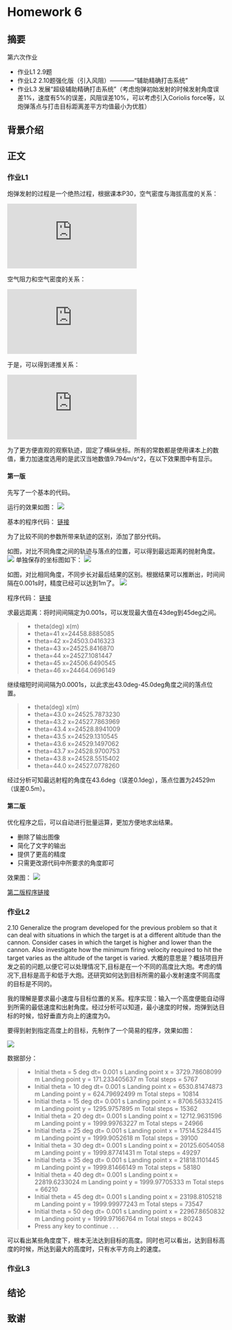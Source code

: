 # Homework 6

## 摘要

第六次作业
- 作业L1 2.9题
- 作业L2 2.10题强化版（引入风阻）————“辅助精确打击系统”
- 作业L3 发展“超级辅助精确打击系统”（考虑炮弹初始发射的时候发射角度误差1%，速度有5%的误差，风阻误差10%，可以考虑引入Coriolis force等，以炮弹落点与打击目标距离差平方均值最小为优胜）


## 背景介绍

## 正文

### 作业L1

炮弹发射的过程是一个绝热过程，根据课本P30，空气密度与海拔高度的关系：

![](http://latex.codecogs.com/gif.latex?%5Crho%20%3D%20%5Crho_0%20%281-%5Cfrac%7Bay%7D%7BT_0%7D%29%5E%5Calpha)

空气阻力和空气密度的关系：

![](http://latex.codecogs.com/gif.latex?F_%7Bdrag%7D%5E*%3D%5Cfrac%7B%5Crho%7D%7B%5Crho_0%7DF_%7Bdrag%7D%28y%3D0%29)

于是，可以得到递推关系：

![](http://latex.codecogs.com/gif.latex?%5Cleft%5C%7B%5Cbegin%7Bmatrix%7Dv_%7Bx%2Ci&plus;1%7D%3Dv_%7Bx%2Ci%7D-%5Cfrac%7B%5Crho%20B_2%20v_i%20v_%7Bx%2Ci%7D%7D%7B%5Crho_0%20m%7D%20%5C%5C%20v_%7By%2Ci&plus;1%7D%3Dv_%7By%2Ci%7D-%5Cfrac%7B%5Crho%20B_2%20v_i%20v_%7By%2Ci%7D%7D%7B%5Crho_0%20m%7D%20%5C%5C%20v_i%3D%5Csqrt%7Bv_%7Bx%2Ci%7D%5E2&plus;v_%7By%2Ci%7D%5E2%7D%20%5C%5C%20%5Cfrac%7B%5Crho%7D%7B%5Crho_0%7D%3D%281-%5Cfrac%7Bay%7D%7BT_0%7D%29%5E%5Calpha%20%5C%5C%20x_%7Bi&plus;1%7D%3Dx_i&plus;v_%7Bx%2Ci%7D%20%5CDelta%20t%20%5C%5C%20y_%7Bi&plus;1%7D%3Dy_i&plus;v_%7By%2Ci%7D%20%5CDelta%20t%20%5Cend%7Bmatrix%7D%5Cright.)

为了更方便直观的观察轨迹，固定了横纵坐标。所有的常数都是使用课本上的数值，重力加速度选用的是武汉当地数值9.794m/s^2，在以下效果图中有显示。

#### 第一版

先写了一个基本的代码。

运行的效果如图：
![](https://github.com/newton2ndlaw/computationalphysics_N2013301510086/blob/master/Homework6/Homework6-1.png)

基本的程序代码： [链接](https://github.com/newton2ndlaw/computationalphysics_N2013301510086/blob/master/Homework6/Code1-1.md)

为了比较不同的参数所带来轨迹的区别，添加了部分代码。

如图，对比不同角度之间的轨迹与落点的位置，可以得到最远距离的抛射角度。
![](https://github.com/newton2ndlaw/computationalphysics_N2013301510086/blob/master/Homework6/Homework6-3.png)
单独保存的坐标图如下：
![](https://github.com/newton2ndlaw/computationalphysics_N2013301510086/blob/master/Homework6/Homework6-4.png)

如图，对比相同角度，不同步长对最后结果的区别。根据结果可以推断出，时间间隔在0.001s时，精度已经可以达到1m了。
![](https://github.com/newton2ndlaw/computationalphysics_N2013301510086/blob/master/Homework6/Homework6-2.png)

程序代码： [链接](https://github.com/newton2ndlaw/computationalphysics_N2013301510086/blob/master/Homework6/Code1-2.md) 

求最远距离：将时间间隔定为0.001s，可以发现最大值在43deg到45deg之间。
> * theta(deg)  x(m)
> * theta=41    x=24458.8885085
> * theta=42    x=24503.0416323
> * theta=43    x=24525.8416870
> * theta=44    x=24527.1081447
> * theta=45    x=24506.6490545
> * theta=46    x=24464.0696149

继续缩短时间间隔为0.0001s，以此求出43.0deg-45.0deg角度之间的落点位置。
> * theta(deg)     x(m)
> * theta=43.0     x=24525.7873230
> * theta=43.2     x=24527.7863969
> * theta=43.4     x=24528.8941009
> * theta=43.5     x=24529.1310545
> * theta=43.6     x=24529.1497062
> * theta=43.7     x=24528.9700753
> * theta=43.8     x=24528.5515402
> * theta=44.0     x=24527.0778260

经过分析可知最远射程的角度在43.6deg（误差0.1deg），落点位置为24529m（误差0.5m）。

#### 第二版
优化程序之后，可以自动进行批量运算，更加方便地求出结果。
* 删除了输出图像
* 简化了文字的输出
* 提供了更高的精度
* 只需更改源代码中所要求的角度即可

效果图：
![](https://github.com/newton2ndlaw/computationalphysics_N2013301510086/blob/master/Homework6/Homework6-5.png)

[第二版程序链接](https://github.com/newton2ndlaw/computationalphysics_N2013301510086/blob/master/Homework6/Code1-3.md)


### 作业L2

2.10 Generalize the program developed for the previous problem so that it can deal with situations in which the target is at a different altitude than the cannon. Consider cases in which the target is higher and lower than the cannon. Also investigate how the minimum firing velocity required to hit the target varies as the altitude of the target is varied.
大概的意思是？概括项目开发之前的问题,以便它可以处理情况下,目标是在一个不同的高度比大炮。考虑的情况下,目标是高于和低于大炮。还研究如何达到目标所需的最小发射速度不同高度的目标是不同的。

我的理解是要求最小速度与目标位置的关系。程序实现：输入一个高度便能自动得到所需的最低速度和出射角度。经过分析可以知道，最小速度的时候，炮弹到达目标的时候，恰好垂直方向上的速度为0。

要得到射到指定高度上的目标，先制作了一个简易的程序，效果如图：

![](https://github.com/newton2ndlaw/computationalphysics_N2013301510086/blob/master/Homework6/Homework6-6.png)

数据部分：

> * Initial theta = 5 deg     dt= 0.001 s     Landing point x = 3729.78608099 m     Landing point y = 171.233405637 m     Total steps = 5767
> * Initial theta = 10 deg     dt= 0.001 s     Landing point x = 6530.81474873 m     Landing point y = 624.79692499 m     Total steps = 10814
> * Initial theta = 15 deg     dt= 0.001 s     Landing point x = 8706.56332415 m     Landing point y = 1295.9757895 m     Total steps = 15362
> * Initial theta = 20 deg     dt= 0.001 s     Landing point x = 12712.9631596 m     Landing point y = 1999.99763227 m     Total steps = 24966
> * Initial theta = 25 deg     dt= 0.001 s     Landing point x = 17514.5284415 m     Landing point y = 1999.9052618 m     Total steps = 39100
> * Initial theta = 30 deg     dt= 0.001 s     Landing point x = 20125.6054058 m     Landing point y = 1999.87741431 m     Total steps = 49297
> * Initial theta = 35 deg     dt= 0.001 s     Landing point x = 21818.1101445 m     Landing point y = 1999.81466149 m     Total steps = 58180
> * Initial theta = 40 deg     dt= 0.001 s     Landing point x = 22819.6233024 m     Landing point y = 1999.97705333 m     Total steps = 66210
> * Initial theta = 45 deg     dt= 0.001 s     Landing point x = 23198.8105218 m     Landing point y = 1999.99977243 m     Total steps = 73547
> * Initial theta = 50 deg     dt= 0.001 s     Landing point x = 22967.8650832 m     Landing point y = 1999.97166764 m     Total steps = 80243
> * Press any key to continue . . .

可以看出某些角度度下，根本无法达到目标的高度。同时也可以看出，达到目标高度的时候，所达到最大的高度时，只有水平方向上的速度。

### 作业L3




## 结论


## 致谢



